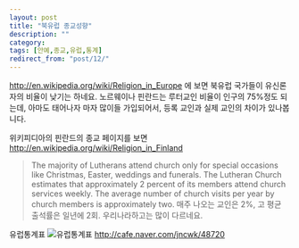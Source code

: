 ```yaml
---
layout: post
title: "북유럽 종교성향"
description: ""
category: 
tags: [안예,종교,유럽,통계]
redirect_from: "post/12/"
---
```


http://en.wikipedia.org/wiki/Religion_in_Europe 에 보면 북유럽 국가들이 유신론자의 비율이 낮기는 하네요.
노르웨이나 핀란드는 루터교인 비율이 인구의 75%정도 되는데, 아마도 태어나자 마자 많이들 가입되어서, 등록 교인과 실제 교인의 차이가 있나봅니다.

위키피디아의 핀란드의 종교 페이지를 보면
http://en.wikipedia.org/wiki/Religion_in_Finland
>The majority of Lutherans attend church only for special occasions like Christmas, Easter, weddings and funerals. The Lutheran Church estimates that approximately 2 percent of its members attend church services weekly. The average number of church visits per year by church members is approximately two.
매주 나오는 교인은 2%, 고 평균 출석률은 일년에 2회.
우리나라하고는 많이 다르네요.

유럽통계표
![유럽통계표](http://i.imgur.com/IbK5acC.png)
http://cafe.naver.com/jncwk/48720
